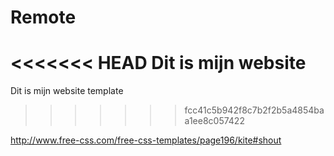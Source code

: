 # Remote
<<<<<<< HEAD
Dit is mijn website
=======
Dit is mijn website template
>>>>>>> fcc41c5b942f8c7b2f2b5a4854baa1ee8c057422

http://www.free-css.com/free-css-templates/page196/kite#shout

